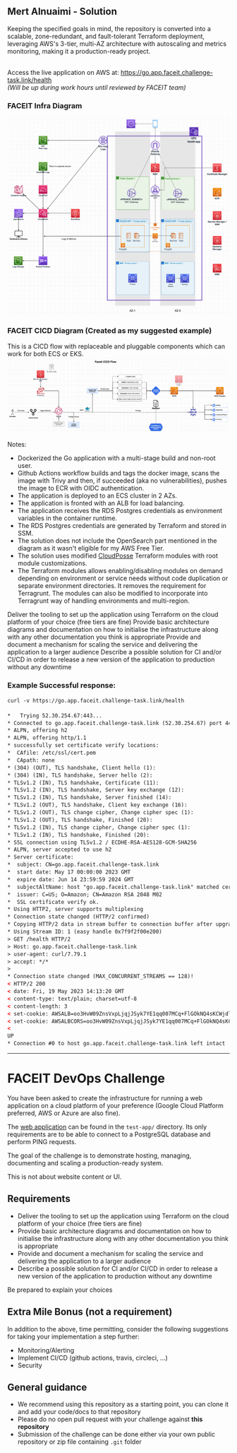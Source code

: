## Mert Alnuaimi - Solution
Keeping the specified goals in mind, the repository is converted into a scalable, zone-redundant, and fault-tolerant Terraform deployment, leveraging AWS's 3-tier, multi-AZ architecture with autoscaling and metrics monitoring, making it a production-ready project.

<br>Access the live application on AWS at: https://go.app.faceit.challenge-task.link/health <br>_(Will be up during work hours until reviewed by FACEIT team)_

### FACEIT Infra Diagram
![faceit-infra-diagram](diagrams/faceit_infra.png)

### FACEIT CICD Diagram (Created as my suggested example)
This is a CICD flow with replaceable and pluggable components which can work for both ECS or EKS.
![faceit-cicd-diagram](diagrams/faceit_cicd.png)

Notes:
- Dockerized the Go application with a multi-stage build and non-root user.
- Github Actions workflow builds and tags the docker image, scans the image with Trivy and then, if succeeded (aka no vulnerabilities), pushes the image to ECR with OIDC authentication.
- The application is deployed to an ECS cluster in 2 AZs.
- The application is fronted with an ALB for load balancing.
- The application receives the RDS Postgres credentials as environment variables in the container runtime.
- The RDS Postgres credentials are generated by Terraform and stored in SSM.
- The solution does not include the OpenSearch part mentioned in the diagram as it wasn't eligible for my AWS Free Tier.
- The solution uses modified [CloudPosse](https://github.com/cloudposse) Terraform modules with root module customizations.
- The Terraform modules allows enabling/disabling modules on demand depending on environment or service needs without code duplication or separate environment directories. It removes the requirement for Terragrunt. The modules can also be modified to incorporate into Terragrunt way of handling environments and multi-region.


Deliver the tooling to set up the application using Terraform on the cloud platform of your choice (free tiers are fine)
Provide basic architecture diagrams and documentation on how to initialise the infrastructure along with any other documentation you think is appropriate
Provide and document a mechanism for scaling the service and delivering the application to a larger audience
Describe a possible solution for CI and/or CI/CD in order to release a new version of the application to production without any downtime
### Example Successful response:
```html
curl -v https://go.app.faceit.challenge-task.link/health                                                                         ✔  49s  app 

*   Trying 52.30.254.67:443...
* Connected to go.app.faceit.challenge-task.link (52.30.254.67) port 443 (#0)
* ALPN, offering h2
* ALPN, offering http/1.1
* successfully set certificate verify locations:
*  CAfile: /etc/ssl/cert.pem
*  CApath: none
* (304) (OUT), TLS handshake, Client hello (1):
* (304) (IN), TLS handshake, Server hello (2):
* TLSv1.2 (IN), TLS handshake, Certificate (11):
* TLSv1.2 (IN), TLS handshake, Server key exchange (12):
* TLSv1.2 (IN), TLS handshake, Server finished (14):
* TLSv1.2 (OUT), TLS handshake, Client key exchange (16):
* TLSv1.2 (OUT), TLS change cipher, Change cipher spec (1):
* TLSv1.2 (OUT), TLS handshake, Finished (20):
* TLSv1.2 (IN), TLS change cipher, Change cipher spec (1):
* TLSv1.2 (IN), TLS handshake, Finished (20):
* SSL connection using TLSv1.2 / ECDHE-RSA-AES128-GCM-SHA256
* ALPN, server accepted to use h2
* Server certificate:
*  subject: CN=go.app.faceit.challenge-task.link
*  start date: May 17 00:00:00 2023 GMT
*  expire date: Jun 14 23:59:59 2024 GMT
*  subjectAltName: host "go.app.faceit.challenge-task.link" matched cert's "go.app.faceit.challenge-task.link"
*  issuer: C=US; O=Amazon; CN=Amazon RSA 2048 M02
*  SSL certificate verify ok.
* Using HTTP2, server supports multiplexing
* Connection state changed (HTTP/2 confirmed)
* Copying HTTP/2 data in stream buffer to connection buffer after upgrade: len=0
* Using Stream ID: 1 (easy handle 0x7f9f2f00e200)
> GET /health HTTP/2
> Host: go.app.faceit.challenge-task.link
> user-agent: curl/7.79.1
> accept: */*
>
* Connection state changed (MAX_CONCURRENT_STREAMS == 128)!
< HTTP/2 200
< date: Fri, 19 May 2023 14:13:20 GMT
< content-type: text/plain; charset=utf-8
< content-length: 3
< set-cookie: AWSALB=oo3HvW09ZnsVxpLjqjJSyk7YE1qq007MCq+FlGOkNQ4sKCWjdl13Zii63E7RpKSVJ5VgAC/gSUD89Fgkiqnf0XgmxWyvhhg4N7ZPrMI4OrPCOXToDJoz4TpsEgRe; Expires=Fri, 26 May 2023 14:13:20 GMT; Path=/
< set-cookie: AWSALBCORS=oo3HvW09ZnsVxpLjqjJSyk7YE1qq007MCq+FlGOkNQ4sKCWjdl13Zii63E7RpKSVJ5VgAC/gSUD89Fgkiqnf0XgmxWyvhhg4N7ZPrMI4OrPCOXToDJoz4TpsEgRe; Expires=Fri, 26 May 2023 14:13:20 GMT; Path=/; SameSite=None; Secure
<
UP
* Connection #0 to host go.app.faceit.challenge-task.link left intact
```

---


# FACEIT DevOps Challenge

You have been asked to create the infrastructure for running a web application on a cloud platform of your preference (Google Cloud Platform preferred, AWS or Azure are also fine).

The [web application](test-app/README.md) can be found in the `test-app/` directory. Its only requirements are to be able to connect to a PostgreSQL database and perform PING requests.    

The goal of the challenge is to demonstrate hosting, managing, documenting and scaling a production-ready system.

This is not about website content or UI.

## Requirements

- Deliver the tooling to set up the application using Terraform on the cloud platform of your choice (free tiers are fine)
- Provide basic architecture diagrams and documentation on how to initialise the infrastructure along with any other documentation you think is appropriate
- Provide and document a mechanism for scaling the service and delivering the application to a larger audience
- Describe a possible solution for CI and/or CI/CD in order to release a new version of the application to production without any downtime

Be prepared to explain your choices

## Extra Mile Bonus (not a requirement)

In addition to the above, time permitting, consider the following suggestions for taking your implementation a step further:

- Monitoring/Alerting
- Implement CI/CD (github actions, travis, circleci, ...)
- Security

## General guidance

- We recommend using this repository as a starting point, you can clone it and add your code/docs to that repository
- Please do no open pull request with your challenge against **this repository**
- Submission of the challenge can be done either via your own public repository or zip file containing `.git` folder

